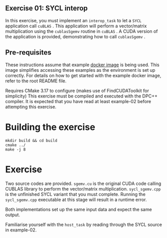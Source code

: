 Exercise 01: SYCL interop
-------------------------------

In this exercise, you must implement an `interop_task` to let a `SYCL`
application call `cuBLAS` . This application will perform a vector/matrix
multiplication using the `cublasSgemv` routine in `cuBLAS` . A CUDA version of
the application is provided, demonstrating how to call `cublasSgemv` .

Pre-requisites
---------------

These instructions assume that example [docker image](https://hub.docker.com/r/ruyman/dpcpp_cuda_examples/dockerfile) is being used. This image 
simplifies accessing these examples as the environment is set up correctly.
For details on how to get started with the example docker image, refer to the 
root README file.

Requires CMake 3.17 to configure (makes use of FindCUDAToolkit for simplicity)
This exercise must be compiled and executed with the DPC++ compiler.
It is expected that you have read at least example-02 before attempting this exercise.

Building the exercise
=====================

``` 
mkdir build && cd build
cmake ../
make -j 8
```

Exercise
=========

Two source codes are provided. `sgemv.cu` is the original CUDA code calling
CUBLAS library to perform the vector/matrix multiplication. `sycl_sgemv.cpp` is
the unfinished SYCL variant that you must complete. Running the `sycl_sgemv.cpp`
executable at this stage will result in a runtime error.

Both implementations set up the same input data and expect the same output.

Familiarise yourself with the `host_task` by reading through the SYCL source in
example-02.
